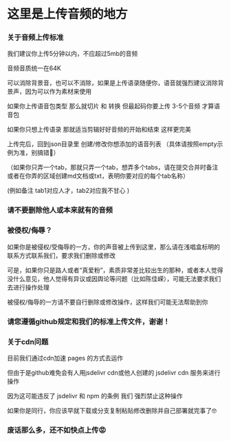 # 这里是上传音频的地方

### 关于音频上传标准

我们建议你上传5分钟以内，不应超过5mb的音频 

音频音质统一在64K

可以消除背景音，也可以不消除，如果是上传语录随便你，语音就强烈建议消除背景声，因为可以作为素材来使用

如果你上传语音包类型 那么就切片 和 转换 但最起码你要上传 3-5个音频 才算语音包

如果你只想上传语录 那就适当剪辑好好音频的开始和结束 这样更完美

上传完后，回到json目录里 创建/修改你想添加的语音列表 （具体请按照empty示例为准，别搞错🙂）

（如果你只弄一个tab，那就只弄一个tab，想弄多个tabs，请在提交合并时备注或者在你弄的区域创建md文档或txt，表明你要对应的每个tab名称）
 
 (例如备注 tab1对应人才，tab2对应我不甘心 )
 
### 请不要删除他人或本来就有的音频

### 被侵权/侮辱？

如果你是被侵权/受侮辱的一方，你的声音被上传到这里，那么请在浅唱盒标明的联系方式联系我们，要求我们删除或修改

可是，如果你只是路人或者“真爱粉”，素质非常差比较出生的那种，或者本人觉得没什么意见，他人觉得有异议或因舆论等问题（比如陈佳嵘），可能无法要求我们去进行操作处理

被侵权/侮辱的一方请不要自行删除或修改操作，这样我们可能无法帮助到你

### 请您遵循github规定和我们的标准上传文件，谢谢！

### 关于cdn问题

目前我们通过cdn加速 pages 的方式去运作

但由于是github难免会有人用jsdelivr cdn或他人创建的 jsdelivr cdn 服务来进行操作

因为这可能违反了 jsdelivr 和 npm 的条例 我们 强烈禁止这种操作

如果你是同行，你应该早就下载或分支复制粘贴修改删除并自己部署就完事了🤓

### 废话那么多，还不如快点上传😡